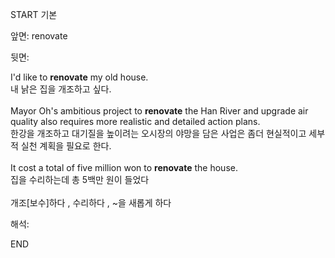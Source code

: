 START
기본

앞면:
renovate


뒷면:
<div>I'd like to <strong>renovate</strong> my old house. </div><div><div>내 낡은 집을 개조하고 싶다.</div></div><div><br></div><div><div>Mayor Oh's ambitious project to <strong>renovate</strong> the Han River and upgrade air quality also requires more realistic and detailed action plans. </div><div><div>한강을 개조하고 대기질을 높이려는 오시장의 야망을 담은 사업은 좀더 현실적이고 세부적 실천 계획을 필요로 한다.</div></div></div><div><br></div><div><div>It cost a total of five million won to <strong>renovate</strong> the house. </div><div><div>집을 수리하는데 총 5백만 원이 들었다</div></div></div><div><br></div><div>개조[보수]하다 , 수리하다 , ~을 새롭게 하다</div>


해석:

END